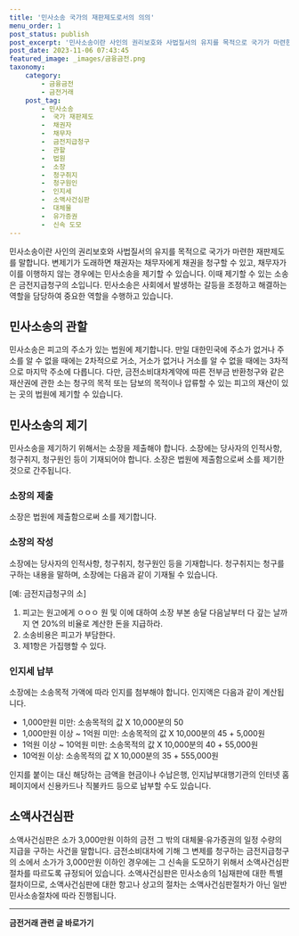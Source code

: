 ```yaml
---
title: '민사소송 국가의 재판제도로서의 의의'
menu_order: 1
post_status: publish
post_excerpt: '민사소송이란 사인의 권리보호와 사법질서의 유지를 목적으로 국가가 마련한 재판제도를 말합니다. 변제기가 도래하면 채권자는 채무자에게 채권을 청구할 수 있고, 채무자가 이를 이행하지 않는 경우에는 민사소송을 제기할 수 있습니다. 이때 제기할 수 있는 소송은 금전지급청구의 소입니다. 민사소송은 사회에서 발생하는 갈등을 조정하고 해결하는 역할을 담당하여 중요한 역할을 수행하고 있습니다.'
post_date: 2023-11-06 07:43:45
featured_image: _images/금융금전.png
taxonomy:
    category:
        - 금융금전
        - 금전거래
    post_tag:
        - 민사소송
        -  국가 재판제도
        -  채권자
        -  채무자
        -  금전지급청구
        -  관할
        -  법원
        -  소장
        -  청구취지
        -  청구원인
        -  인지세
        -  소액사건심판
        -  대체물
        -  유가증권
        -  신속 도모
---
```



민사소송이란 사인의 권리보호와 사법질서의 유지를 목적으로 국가가 마련한 재판제도를 말합니다. 변제기가 도래하면 채권자는 채무자에게 채권을 청구할 수 있고, 채무자가 이를 이행하지 않는 경우에는 민사소송을 제기할 수 있습니다. 이때 제기할 수 있는 소송은 금전지급청구의 소입니다. 민사소송은 사회에서 발생하는 갈등을 조정하고 해결하는 역할을 담당하여 중요한 역할을 수행하고 있습니다.

## 민사소송의 관할

민사소송은 피고의 주소가 있는 법원에 제기합니다. 만일 대한민국에 주소가 없거나 주소를 알 수 없을 때에는 2차적으로 거소, 거소가 없거나 거소를 알 수 없을 때에는 3차적으로 마지막 주소에 다릅니다. 다만, 금전소비대차계약에 따른 전부금 반환청구와 같은 재산권에 관한 소는 청구의 목적 또는 담보의 목적이나 압류할 수 있는 피고의 재산이 있는 곳의 법원에 제기할 수 있습니다.

 ## 민사소송의 제기

민사소송을 제기하기 위해서는 소장을 제출해야 합니다. 소장에는 당사자의 인적사항, 청구취지, 청구원인 등이 기재되어야 합니다. 소장은 법원에 제출함으로써 소를 제기한 것으로 간주됩니다.

### 소장의 제출

소장은 법원에 제출함으로써 소를 제기합니다.

### 소장의 작성

소장에는 당사자의 인적사항, 청구취지, 청구원인 등을 기재합니다. 청구취지는 청구를 구하는 내용을 말하며, 소장에는 다음과 같이 기재될 수 있습니다.

 [예: 금전지급청구의 소]
1. 피고는 원고에게 ㅇㅇㅇ 원 및 이에 대하여 소장 부본 송달 다음날부터 다 갚는 날까지 연 20%의 비율로 계산한 돈을 지급하라.
2. 소송비용은 피고가 부담한다.
3. 제1항은 가집행할 수 있다.

### 인지세 납부

소장에는 소송목적 가액에 따라 인지를 첨부해야 합니다. 인지액은 다음과 같이 계산됩니다.

- 1,000만원 미만: 소송목적의 값 X 10,000분의 50
- 1,000만원 이상 ~ 1억원 미만: 소송목적의 값 X 10,000분의 45 + 5,000원
- 1억원 이상 ~ 10억원 미만: 소송목적의 값 X 10,000분의 40 + 55,000원
- 10억원 이상: 소송목적의 값 X 10,000분의 35 + 555,000원

인지를 붙이는 대신 해당하는 금액을 현금이나 수납은행, 인지납부대행기관의 인터넷 홈페이지에서 신용카드나 직불카드 등으로 납부할 수도 있습니다.

## 소액사건심판

소액사건심판은 소가 3,000만원 이하의 금전 그 밖의 대체물·유가증권의 일정 수량의 지급을 구하는 사건을 말합니다. 금전소비대차에 기해 그 변제를 청구하는 금전지급청구의 소에서 소가가 3,000만원 이하인 경우에는 그 신속을 도모하기 위해서 소액사건심판절차를 따르도록 규정되어 있습니다. 소액사건심판은 민사소송의 1심재판에 대한 특별절차이므로, 소액사건심판에 대한 항고나 상고의 절차는 소액사건심판절차가 아닌 일반 민사소송절차에 따라 진행됩니다.


<!-- wp:separator -->
<hr class="wp-block-separator has-alpha-channel-opacity"/>
<!-- /wp:separator -->

<!-- wp:group {"backgroundColor":"base","layout":{"type":"constrained"}} -->
<div class="wp-block-group has-base-background-color has-background"><!-- wp:paragraph {"align":"center","fontSize":"medium"} -->
<p class="has-text-align-center has-large-font-size"><strong>금전거래 관련 글 바로가기</strong></p>
<!-- /wp:paragraph -->


<!-- wp:latest-posts
{"categories":[{"id":13538,"count":19,"description":"","link":"https://uknowlaw.com/category/%ea%b8%88%ec%a0%84%ea%b1%b0%eb%9e%98/","name":"금전거래","slug":"금전거래","taxonomy":"category","parent":0,"meta":[],"_links":{"self":[{"href":"https://uknowlaw.com/wp-json/wp/v2/categories/13538"}],"collection":[{"href":"https://uknowlaw.com/wp-json/wp/v2/categories"}],"about":[{"href":"https://uknowlaw.com/wp-json/wp/v2/taxonomies/category"}],"wp:post_type":[{"href":"https://uknowlaw.com/wp-json/wp/v2/posts?categories=13538"}],"curies":[{"name":"wp","href":"https://api.w.org/{rel}","templated":true}]}}],"postsToShow":100,"excerptLength":28,"postLayout":"grid","columns":2,"featuredImageAlign":"left","featuredImageSizeSlug":"large","fontSize":"small"} /--></div>
<!-- /wp:group -->